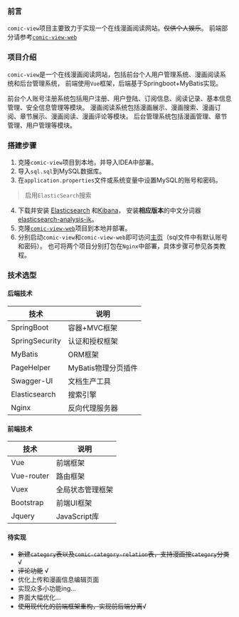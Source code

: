 ### 前言
`comic-view`项目主要致力于实现一个在线漫画阅读网站。~~仅供个人娱乐~~。
前端部分请参考[`comic-view-web`](https://github.com/xlluffy/comic-view-web)

### 项目介绍
`comic-view`是一个在线漫画阅读网站，包括前台个人用户管理系统、漫画阅读系统和后台管理系统，
前端使用`Vue`框架，后端基于Springboot+MyBatis实现。

前台个人账号注册系统包括用户注册、用户登陆、订阅信息、阅读记录、基本信息管理、安全信息管理等模块。
漫画阅读系统包括漫画展示、漫画搜索、漫画订阅、章节展示、漫画阅读、漫画评论等模块。
后台管理系统包括漫画管理、章节管理、用户管理等模块。

### 搭建步骤
1. 克隆`comic-view`项目到本地，并导入IDEA中部署。
2. 导入`sql.sql`到MySQL数据库。
3. 在`application.properties`文件或系统变量中设置MySQL的账号和密码。
> 启用`ElasticSearch`搜索
4. 下载并安装
   [Elasticsearch](https://www.elastic.co/cn/downloads/past-releases#elasticsearch)
   和[Kibana](https://www.elastic.co/cn/downloads/past-releases#kibana)，
   安装**相应版本**的中文分词器[elasticsearch-analysis-ik](https://github.com/medcl/elasticsearch-analysis-ik/releases/)。
5. 克隆[`comic-view-web`](https://github.com/xlluffy/comic-view-web)项目到本地并部署。
6. 分别启动`comic-view`和`comic-view-web`即可访问[主页](localhost:8080)（sql文件中有默认账号和密码）。
也可将两个项目分别打包在`Nginx`中部署，具体步骤可参见各类教程。

### 技术选型
#### 后端技术
|技术                  |说明               |
|----------------------|-------------------|
|SpringBoot            |容器+MVC框架       |
|SpringSecurity        |认证和授权框架     |
|MyBatis               |ORM框架            |
|PageHelper            |MyBatis物理分页插件|
|Swagger-UI            |文档生产工具       |
|Elasticsearch         |搜索引擎           |
|Nginx                 |反向代理服务器     |

#### 前端技术

|技术                   |说明               |
|----------------------|--------------------|
|Vue                   |前端框架            |
|Vue-router            |路由框架            |
|Vuex                  |全局状态管理框架    |
|Bootstrap             |前端UI框架          |
|Jquery                |JavaScript库        |


#### 待实现
+ ~~新建`category`表以及`comic-category-relation`表，支持漫画按`category`分类~~ √
+ ~~评论功能~~ √
+ 优化上传和漫画信息编辑页面
+ 实现众多小功能ing...
+ 界面大幅优化...
+ ~~使用现代化的前端框架重构，实现前后端分离~~√
